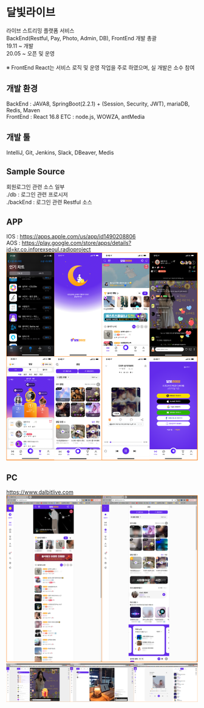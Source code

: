 # 달빛라이브
라이브 스트리밍 플랫폼 서비스<br />
BackEnd(Restful, Pay, Photo, Admin, DB), FrontEnd 개발 총괄<br />
19.11 ~ 개발<br />
20.05 ~ 오픈 및 운영<br />
<br />
※ FrontEnd React는 서비스 로직 및 운영 작업을 주로 하였으며, 실 개발은 소수 참여

## 개발 환경
BackEnd : JAVA8, SpringBoot(2.2.1) + (Session, Security, JWT), mariaDB, Redis, Maven<br />
FrontEnd : React 16.8
ETC : node.js, WOWZA, antMedia

## 개발 툴
IntelliJ, Git, Jenkins, Slack, DBeaver, Medis

## Sample Source
회원로그인 관련 소스 일부<br />
./db : 로그인 관련 프로시저<br />
./backEnd : 로그인 관련 Restful 소스

## APP
IOS : https://apps.apple.com/us/app/id1490208806<br />
AOS : https://play.google.com/store/apps/details?id=kr.co.inforexseoul.radioproject<br />
<img src="./images/mobile.png" />

## PC
https://www.dalbitlive.com<br />
<img src="./images/pc_1.png" /><br />
<img src="./images/pc_2.png" />
